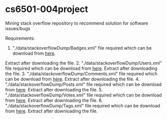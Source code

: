 # cs6501-004project
Mining stack overflow repository to recommend solution for software issues/bugs

Requirements:

1. "./data/stackoverflowDump/Badges.xml" file required which can be download from [here](http://archive.org/download/stackexchange/stackoverflow.com-Badges.7z). 

Extract after downloading the file.
2. "./data/stackoverflowDump/Users.xml" file required which can be download from [here](http://archive.org/download/stackexchange/stackoverflow.com-Users.7z). 
Extract after downloading the file.
3. "./data/stackoverflowDump/Comments.xml" file required which can be download from [here](http://archive.org/download/stackexchange/stackoverflow.com-Comments.7z). Extract after downloading the file.
4. "./data/stackoverflowDump/Posts.xml" file required which can be download from [here](http://archive.org/download/stackexchange/stackoverflow.com-Posts.7z). Extract after downloading the file.
5. "./data/stackoverflowDump/Votes.xml" file required which can be download from [here](http://archive.org/download/stackexchange/stackoverflow.com-Votes.7z). Extract after downloading the file.
6. "./data/stackoverflowDump/Tags.xml" file required which can be download from [here](http://archive.org/download/stackexchange/stackoverflow.com-Tags.7z). Extract after downloading the file.
